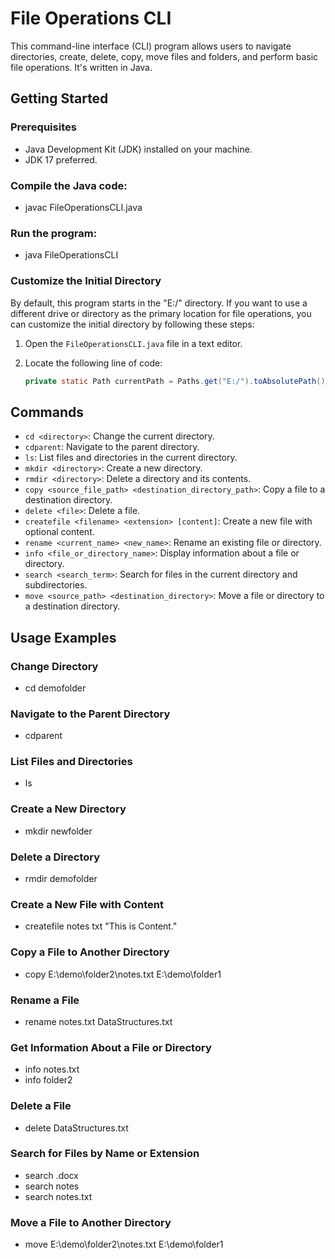 # File Operations CLI

This command-line interface (CLI) program allows users to navigate directories, create, delete, copy, move files and folders, and perform basic file operations. It's written in Java.

## Getting Started

### Prerequisites
- Java Development Kit (JDK) installed on your machine.
- JDK 17 preferred.

### Compile the Java code:
- javac FileOperationsCLI.java

### Run the program:
- java FileOperationsCLI

### Customize the Initial Directory

By default, this program starts in the "E:/" directory. If you want to use a different drive or directory as the primary location for file operations, you can customize the initial directory by following these steps:

1. Open the `FileOperationsCLI.java` file in a text editor.

2. Locate the following line of code:
   ```java
   private static Path currentPath = Paths.get("E:/").toAbsolutePath().normalize();

## Commands

- `cd <directory>`: Change the current directory.
- `cdparent`: Navigate to the parent directory.
- `ls`: List files and directories in the current directory.
- `mkdir <directory>`: Create a new directory.
- `rmdir <directory>`: Delete a directory and its contents.
- `copy <source_file_path> <destination_directory_path>`: Copy a file to a destination directory.
- `delete <file>`: Delete a file.
- `createfile <filename> <extension> [content]`: Create a new file with optional content.
- `rename <current_name> <new_name>`: Rename an existing file or directory.
- `info <file_or_directory_name>`: Display information about a file or directory.
- `search <search_term>`: Search for files in the current directory and subdirectories.
- `move <source_path> <destination_directory>`: Move a file or directory to a destination directory.


## Usage Examples

### Change Directory

- cd demofolder

### Navigate to the Parent Directory

- cdparent

### List Files and Directories

- ls

### Create a New Directory

- mkdir newfolder

### Delete a Directory

- rmdir demofolder

### Create a New File with Content

- createfile notes txt "This is Content."

### Copy a File to Another Directory

- copy E:\demo\folder2\notes.txt E:\demo\folder1

### Rename a File

- rename notes.txt DataStructures.txt

### Get Information About a File or Directory

- info notes.txt
- info folder2

### Delete a File

- delete DataStructures.txt

### Search for Files by Name or Extension

- search .docx
- search notes
- search notes.txt

### Move a File to Another Directory

- move E:\demo\folder2\notes.txt E:\demo\folder1
